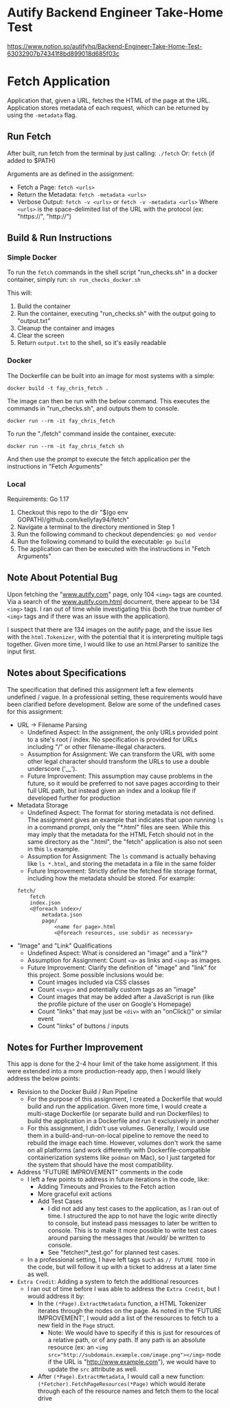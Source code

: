 # Autify Backend Engineer Take-Home Test
https://www.notion.so/autifyhq/Backend-Engineer-Take-Home-Test-63032907b74341f8bd899018d685f03c

# Fetch Application
Application that, given a URL, fetches the HTML of the page at the URL.  Application stores metadata of each request, which can be returned by using the `-metadata` flag.

## Run Fetch
After built, run fetch from the terminal by just calling:
    `./fetch`
Or:
    `fetch` (if added to $PATH)

Arguments are as defined in the assignment:
* Fetch a Page: `fetch <urls>`
* Return the Metadata: `fetch -metadata <urls>`
* Verbose Output: `fetch -v <urls>` or `fetch -v -metadata <urls>`
Where `<urls>` is the space-delimited list of the URL with the protocol (ex: "https://", "http://")

## Build & Run Instructions

### Simple Docker
To run the `fetch` commands in the shell script "run_checks.sh" in a docker container, simply run: `sh run_checks_docker.sh`

This will:
1. Build the container
2. Run the container, executing "run_checks.sh" with the output going to "output.txt"
3. Cleanup the container and images
4. Clear the screen
5. Return `output.txt` to the shell, so it's easily readable

### Docker
The Dockerfile can be built into an image for most systems with a simple:

    docker build -t fay_chris_fetch .

The image can then be run with the below command.  This executes the commands in "run_checks.sh", and outputs them to console.

    docker run --rm -it fay_chris_fetch

To run the "./fetch" command inside the container, execute:

    docker run --rm -it fay_chris_fetch sh

And then use the prompt to execute the fetch application per the instructions in "Fetch Arguments"

### Local
Requirements: Go 1.17
1. Checkout this repo to the dir "$(go env GOPATH)/github.com/kellyfay94/fetch"
2. Navigate a terminal to the directory mentioned in Step 1
3. Run the following command to checkout dependencies: `go mod vendor`
4. Run the following command to build the executable: `go build`
5. The application can then be executed with the instructions in "Fetch Arguments"


## Note About Potential Bug
Upon fetching the "www.autify.com" page, only 104 `<img>` tags are counted.  Via a search of the www.autify.com.html document, there appear to be 134 `<img>` tags.  I ran out of time while investigating this (both the true number of `<img>` tags and if there was an issue with the application).

I suspect that there are 134 images on the autify page, and the issue lies with the `html.Tokenizer`, with the potential that it is interpreting multiple tags together.  Given more time, I would like to use an html.Parser to sanitize the input first.

## Notes about Specifications
The specification that defined this assignment left a few elements undefined / vague.  In a professional setting, these requirements would have been clarified before development.  Below are some of the undefined cases for this assignment:
* URL -> Filename Parsing
    * Undefined Aspect: In the assignment, the only URLs provided point to a site's root / index.  No specification is provided for URLs including "/" or other filename-illegal characters.
    * Assumption for Assignment: We can transform the URL with some other legal character should transform the URLs to use a double underscore ('__').
    * Future Improvement: This assumption may cause problems in the future, so it would be preferred to not save pages according to their full URL path, but instead given an index and a lookup file if developed further for production
* Metadata Storage
    * Undefined Aspect: The format for storing metadata is not defined.  The assignment gives an example that indicates that upon running `ls` in a command prompt, only the "*.html" files are seen.  While this may imply that the metadata for the HTML Fetch should not in the same directory as the ".html", the "fetch" application is also not seen in this `ls` example.
    * Assumption for Assignment: The `ls` command is actually behaving like `ls *.html`, and storing the metadata in a file in the same folder 
    * Future Improvement: Strictly define the fetched file storage format, including how the metadata should be stored.  For example:
    ```
    fetch/
        fetch
        index.json
        <@foreach index>/
            metadata.json
            page/
                <name for page>.html
                <@foreach resources, use subdir as necessary>
    ```
* "Image" and "Link" Qualifications
    * Undefined Aspect: What is considered an "image" and a "link"?
    * Assumption for Assignment: Count `<a>` as links and `<img>` as images.
    * Future Improvement: Clarify the definition of "image" and "link" for this project.  Some possible inclusions would be:
        * Count images included via CSS classes
        * Count `<svgs>` and potentially custom tags as an "image"
        * Count images that may be added after a JavaScript is run (like the profile picture of the user on Google's Homepage)
        * Count "links" that may just be `<div>` with an "onClick()" or similar event
        * Count "links" of buttons / inputs  

## Notes for Further Improvement
This app is done for the 2-4 hour limit of the take home assignment.  If this were extended into a more production-ready app, then I would likely address the below points:
* Revision to the Docker Build / Run Pipeline
    * For the purpose of this assignment, I created a Dockerfile that would build and run the application.  Given more time, I would create a multi-stage Dockerfile (or separate build and run Dockerfiles) to build the application in a Dockerfile and run it exclusively in another
    * For this assignment, I didn't use volumes.  Generally, I would use them in a build-and-run-on-local pipeline to remove the need to rebuild the image each time.  However, volumes don't work the same on all platforms (and work differently with Dockerfile-compatible containerization systems like `podman` on Mac), so I just targeted for the system that should have the most compatibility.
* Address "FUTURE IMPROVEMENT" comments in the code
    * I left a few points to address in future iterations in the code, like:
        * Adding Timeouts and Proxies to the Fetch action
        * More graceful exit actions
        * Add Test Cases
            * I did not add any test cases to the application, as I ran out of time.  I structured the app to not have the logic write directly to console, but instead pass messages to later be written to console.  This is to make it more possible to write test cases around parsing the messages that /would/ be written to console.
            * See "fetcher/*_test.go" for planned test cases.
    * In a professional setting, I have left tags such as `// FUTURE TODO` in the code, but will follow it up with a ticket to address at a later time as well.
* `Extra Credit`: Adding a system to fetch the additional resources
    * I ran out of time before I was able to address the `Extra Credit`, but I would address it by:
        * In the `(*Page).ExtractMetadata` function, a HTML Tokenizer iterates through the nodes on the page.  As noted in the 'FUTURE IMPROVEMENT', I would add a list of the resources to fetch to a new field in the `Page` struct.
            * Note: We would have to specify if this is just for resources of a relative path, or of any path.  If any path is an absolute resource (ex: an `<img src="http://subdomain.example.com/image.png"></img>` node if the URL is "http://www.example.com"),  we would have to update the `src` attribute as well.
        * After `(*Page).ExtractMetadata`, I would call a new function: `(*Fetcher).FetchPageResources(*Page)` which would iterate through each of the resource names and fetch them to the local drive